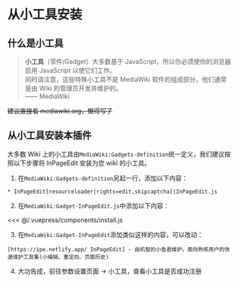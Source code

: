 # 从小工具安装

## 什么是小工具

> **小工具**（零件/Gadget）大多数基于 JavaScript，所以你必须使你的浏览器启用 JavaScript 以使它们工作。<br>
> 同时请注意，这些特殊小工具不是 MediaWiki 软件的组成部分，他们通常是由 Wiki 的管理员开发并维护的。<br>
> —— MediaWiki

~~建议直接看 mediawiki.org，懒得写了~~

## 从小工具安装本插件

大多数 Wiki 上的小工具由`MediaWiki:Gadgets-definition`统一定义，我们建议按照以下步骤将 InPageEdit 安装为您 wiki 的小工具。

1. 在`MediaWiki:Gadgets-definition`另起一行，添加以下内容：

```wiki
* InPageEdit[resourceloader|rights=edit,skipcaptcha]|InPageEdit.js
```

2. 在`MediaWiki:Gadget-InPageEdit.js`中添加以下内容：

<<< @/.vuepress/components/install.js

3. 在`MediaWiki:Gadget-InPageEdit`添加类似这样的内容，可以改动：

```wiki
[https://ipe.netlify.app/ InPageEdit] - 由机智的小鱼君维护，面向熟练用户的快速维护工具集(小编辑、重定向、页面历史)
```

4. 大功告成，前往参数设置页面 → 小工具，查看小工具是否成功注册

